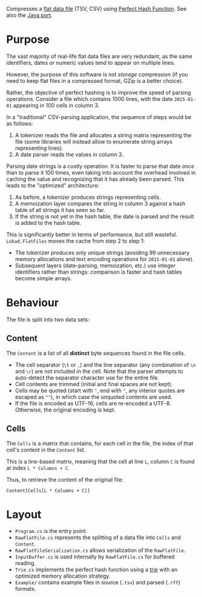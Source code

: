 ﻿Compresses a [flat data file](https://en.wikipedia.org/wiki/Comma-separated_values) (TSV, CSV) 
using [Perfect Hash Function](https://en.wikipedia.org/wiki/Perfect_hash_function). See also the [Java port](https://github.com/Lokad/lokad-flatfiles-java).

# Purpose

The vast majority of real-life flat data files are very redundant, as the same identifiers,
dates or numeric values tend to appear on multiple lines. 

However, the purpose of this software is not _storage_ compression (if you need to keep 
flat files in a compressed format, GZip is a better choice).

Rather, the objective of perfect hashing is to improve the speed of parsing operations. 
Consider a file which contains 1000 lines, with the date `2015-01-01` appearing in 100 cells
in column 3.

In a "traditional" CSV-parsing application, the sequence of steps would be as follows:

 1. A tokenizer reads the file and allocates a string matrix representing the file
    (some libraries will instead allow to enumerate string arrays representing lines).
 2. A date parser reads the values in column 3. 

Parsing date strings is a costly operation. It is faster to parse that date _once_ than to 
parse it 100 times, even taking into account the overhead involved in caching the value and 
recognizing that it has already been parsed. This leads to the "optimized" architecture:

 1. As before, a tokenizer produces strings representing cells.
 2. A memoization layer compares the string in column 3 against a hash table of all 
    strings it has seen so far.  
 3. If the string is not yet in the hash table, the date is parsed and the result 
    is added to the hash table.

This is significantly better in terms of performance, but still wasteful. `Lokad.FlatFiles`
moves the cache from step 2 to step 1:

 - The tokenizer produces only unique strings (avoiding 99 unnecessary memory 
   allocations and text encoding operations for `2015-01-01` alone).
 - Subsequent layers (date-parsing, memoization, etc.) use integer identifiers
   rather than strings: comparison is faster and hash tables become simple arrays.

# Behaviour

The file is split into two data sets: 

## Content

The `Content` is a list of all **distinct** byte sequences found in the file cells. 

 - The cell separator (`\t` or `,`) and the line separator (any combination of `\n` and `\r`)
   are not included in the cell. Note that the parser attempts to auto-detect the
   separator character use for the entire file.
 - Cell contents are trimmed (initial and final spaces are not kept).
 - Cells may be quoted (start with `"`, end with `"`, any interior quotes are escaped
   as `""`), in which case the unquoted contents are used. 
 - If the file is encoded as UTF-16, cells are re-encoded a UTF-8. Otherwise, the original
   encoding is kept.   
 
## Cells

The `Cells` is a matrix that contains, for each cell in the file, the index of that cell's
content in the `Content` list. 

This is a line-based matrix, meaning that the cell at line `L`, column `C` is found at 
index `L * Columns + C`. 

Thus, to retrieve the content of the original file: 

    Content[Cells[L * Columns + C]]

# Layout

 - `Program.cs` is the entry point.
 - `RawFlatFile.cs` represents the splitting of a data file into `Cells` and `Content`.
 - `RawFlatFileSerialization.cs` allows serialization of the `RawFlatFile`.
 - `InputBuffer.cs` is used internally by `RawFlatFile.cs` for buffered reading.
 - `Trie.cs` implements the perfect hash function using a [trie](https://en.wikipedia.org/wiki/Trie)
   with an optimized memory allocation strategy.
 - `Example/` contains example files in source (`.tsv`) and parsed (`.rff`) formats.
